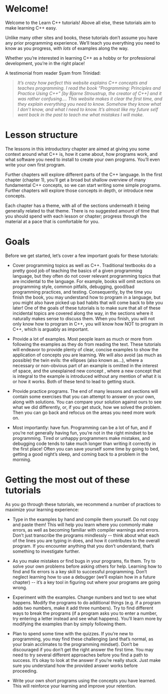 # Welcome!

Welcome to the Learn C++ tutorials! Above all else, these tutorials aim to make learning C++ easy.

Unlike many other sites and books, these tutorials don’t assume you have any prior programming experience. We’ll teach you everything you need to know as you progress, with *lots* of examples along the way.

Whether you’re interested in learning C++ as a hobby or for professional development, you’re in the right place!



A testimonial from reader Syam from Trinidad:

> *It’s crazy how perfect this website explains C++ concepts and teaches programming. I read the book “Programming: Principles and Practice Using C++” [by Bjarne Stroustrup, the creator of C++] and it was rather confusing…. This website makes it clear the first time, and they explain everything you need to know. Somehow they know what I don’t know, and what I need to know. It’s almost like my future self went back in the past to teach me what mistakes I will make.*



# Lesson structure

The lessons in this introductory chapter are aimed at giving you some context around what C++ is, how it came about, how programs work, and what software you need to install to create your own programs. You’ll even write your own first program.

Further chapters will explore different parts of the C++ language. In the first chapter (chapter 1), you’ll get a broad but shallow overview of many fundamental C++ concepts, so we can start writing some simple programs. Further chapters will explore those concepts in depth, or introduce new concepts.

Each chapter has a theme, with all of the sections underneath it being generally related to that theme. There is no suggested amount of time that you should spend with each lesson or chapter; progress through the material at a pace that is comfortable for you.



# Goals

Before we get started, let’s cover a few important goals for these tutorials:

- Cover programming topics as well as C++. Traditional textbooks do a pretty good job of teaching the basics of a given programming language, but they often do not cover relevant programming topics that are incidental to the language. For example, books will omit sections on programming style, common pitfalls, debugging, good/bad programming practices, and testing. Consequently, by the time you finish the book, you may understand how to program in a language, but you might also have picked up bad habits that will come back to bite you later! One of the goals of these tutorials is to make sure that all of these incidental topics are covered along the way, in the sections where it naturally makes sense to discuss them. When you finish, you will not only know how to program in C++, you will know how NOT to program in C++, which is arguably as important.

  

- Provide a lot of examples. Most people learn as much or more from following the examples as they do from reading the text. These tutorials will endeavor to provide plenty of clear, concise examples to show the application of concepts you are learning. We will also avoid (as much as possible) the twin evils: the ellipses (also known as…), where a necessary or non-obvious part of an example is omitted in the interest of space, and the unexplained new concept , where a new concept that is integral to the example is introduced without any mention of what it is or how it works. Both of these tend to lead to getting stuck.

  

- Provide practice programs. The end of many lessons and sections will contain some exercises that you can attempt to answer on your own, along with solutions. You can compare your solution against ours to see what we did differently, or, if you get stuck, how we solved the problem. Then you can go back and refocus on the areas you need more work on.

  

- Most importantly: have fun. Programming can be a lot of fun, and if you’re not generally having fun, you’re not in the right mindset to be programming. Tired or unhappy programmers make mistakes, and debugging code tends to take much longer than writing it correctly in the first place! Often you can save yourself some time by going to bed, getting a good night’s sleep, and coming back to a problem in the morning.

# Getting the most out of these tutorials

As you go through these tutorials, we recommend a number of practices to maximize your learning experience:      

- Type in the examples by hand and compile them yourself. Do not copy and paste them! This will help you learn where you commonly make errors, as well as becoming familiar with compiler warnings and errors. Don’t just transcribe the programs mindlessly -- think about what each of the lines you are typing in does, and how it contributes to the overall program. If you encounter anything that you don’t understand, that’s something to investigate further.

  

- As you make mistakes or find bugs in your programs, fix them. Try to solve your own problems before asking others for help. Learning how to find and fix errors is a key skill to successful programming. Don’t neglect learning how to use a debugger (we’ll explain how in a future chapter) -- it’s a key tool in figuring out where your programs are going wrong.

  

- Experiment with the examples. Change numbers and text to see what happens. Modify the programs to do additional things (e.g. if a program adds two numbers, make it add three numbers). Try to find different ways to break the programs (if a program asks you to enter a number, try entering a letter instead and see what happens). You’ll learn more by modifying the examples than by simply following them.

  

- Plan to spend some time with the quizzes. If you’re new to programming, you may find these challenging (and that’s normal, as your brain acclimates to the programming mindset). Don’t be discouraged if you don’t get the right answer the first time. You may need to try several different approaches before you find a path to success. It’s okay to look at the answer if you’re really stuck. Just make sure you understand how the provided answer works before proceeding.

  

- Write your own short programs using the concepts you have learned. This will reinforce your learning and improve your retention.
